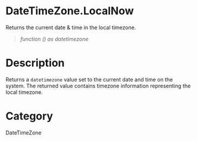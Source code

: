 # DateTimeZone.LocalNow
Returns the current date & time in the local timezone.
> _function () as datetimezone_

# Description 
Returns a <code>datetimezone</code> value set to the current date and time on the system.
    The returned value contains timezone information representing the local timezone.
# Category 
DateTimeZone
